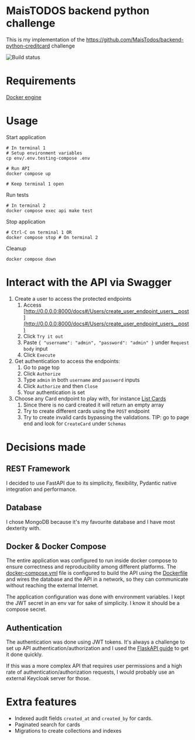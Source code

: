 # MaisTODOS backend python challenge

This is my implementation of the https://github.com/MaisTodos/backend-python-creditcard challenge

![Build status](https://github.com/Pacheco95/desafio-backend-python-creditcard/actions/workflows/python-app.yml/badge.svg)

# Requirements

[Docker engine](https://docs.docker.com/engine/)

# Usage

Start application

```shell
# In terminal 1
# Setup environment variables
cp env/.env.testing-compose .env

# Run API
docker compose up

# Keep terminal 1 open
```

Run tests

```shell
# In terminal 2
docker compose exec api make test
```

Stop application

```shell
# Ctrl-C on terminal 1 OR
docker compose stop # On terminal 2
```

Cleanup

```shell
docker compose down
```

# Interact with the API via Swagger

1. Create a user to access the protected endpoints
   1. Access [http://0.0.0.0:8000/docs#/Users/create_user_endpoint_users__post](http://0.0.0.0:8000/docs#/Users/create_user_endpoint_users__post)
   2. Click `Try it out`
   3. Paste `{ "username": "admin", "password": "admin" }` under `Request body` input
   4. Click `Execute`
2. Get authentication to access the endpoints:
   1. Go to page top
   2. Click `Authorize`
   3. Type `admin` in both `username` and `password` inputs
   4. Click `Authorize` and then `Close`
   5. Your authentication is set
3. Choose any Card endpoint to play with, for instance [List Cards](http://0.0.0.0:8000/docs#/Card/find_all_cards_by_id_endpoint_cards__get)
   1. Since there is no card created it will return an empty array
   2. Try to create different cards using the `POST` endpoint
   3. Try to create invalid cards bypassing the validations. TIP: go to page end and look for `CreateCard` under `Schemas`

# Decisions made

## REST Framework

I decided to use FastAPI due to its simplicity, flexibility, Pydantic native integration and performance.

## Database

I chose MongoDB because it's my favourite database and I have most dexterity with.

## Docker & Docker Compose

The entire application was configured to run inside docker compose to ensure correctness and reproducibility among
different platforms. The [docker-compose.yml](docker-compose.yml) file is configured to build the API using
the [Dockerfile](Dockerfile) and wires the database and the API in a network, so they can communicate without reaching
the external Internet.

The application configuration was done with environment variables.
I kept the JWT secret in an env var for sake of simplicity. I know it should be a compose secret.

## Authentication

The authentication was done using JWT tokens.
It's always a challenge to set up API authentication/authorization and I used
the [FlaskAPI guide](https://fastapi.tiangolo.com/tutorial/security/first-steps/) to get it done quickly.

If this was a more complex API that requires user permissions and a high rate of authentication/authorization requests,
I would probably use an external Keycloak server for those.

# Extra features

- Indexed audit fields `created_at` and `created_by` for cards.
- Paginated search for cards
- Migrations to create collections and indexes
